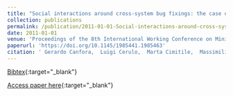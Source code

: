 ```yaml
---
title: "Social interactions around cross-system bug fixings: the case of FreeBSD and OpenBSD"
collection: publications
permalink: /publication/2011-01-01-Social-interactions-around-cross-system-bug-fixings-the-case-of-FreeBSD-and-OpenBSD
date: 2011-01-01
venue: 'Proceedings of the 8th International Working Conference on Mining Software Repositories, MSR 2011 (Co-located with ICSE), Waikiki, Honolulu, HI, USA, May 21-28, 2011, Proceedings'
paperurl: 'https://doi.org/10.1145/1985441.1985463'
citation: ' Gerardo Canfora,  Luigi Cerulo,  Marta Cimitile,  Massimiliano Di Penta, &quot;Social interactions around cross-system bug fixings: the case of FreeBSD and OpenBSD.&quot; Proceedings of the 8th International Working Conference on Mining Software Repositories, MSR 2011 (Co-located with ICSE), Waikiki, Honolulu, HI, USA, May 21-28, 2011, Proceedings, 2011.'
---
```

[Bibtex](https://dblp.org/rec/bib/conf/msr/CanforaCCP11){:target="_blank"}

[Access paper here](https://doi.org/10.1145/1985441.1985463){:target="_blank"}
